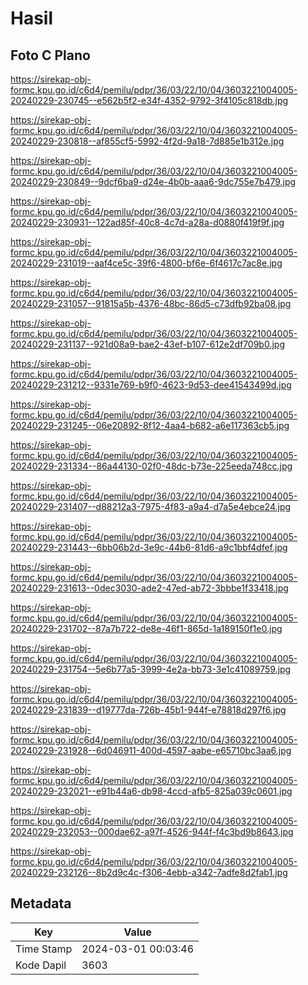 # Hasil

## Foto C Plano

https://sirekap-obj-formc.kpu.go.id/c6d4/pemilu/pdpr/36/03/22/10/04/3603221004005-20240229-230745--e562b5f2-e34f-4352-9792-3f4105c818db.jpg

https://sirekap-obj-formc.kpu.go.id/c6d4/pemilu/pdpr/36/03/22/10/04/3603221004005-20240229-230818--af855cf5-5992-4f2d-9a18-7d885e1b312e.jpg

https://sirekap-obj-formc.kpu.go.id/c6d4/pemilu/pdpr/36/03/22/10/04/3603221004005-20240229-230849--9dcf6ba9-d24e-4b0b-aaa6-9dc755e7b479.jpg

https://sirekap-obj-formc.kpu.go.id/c6d4/pemilu/pdpr/36/03/22/10/04/3603221004005-20240229-230931--122ad85f-40c8-4c7d-a28a-d0880f419f9f.jpg

https://sirekap-obj-formc.kpu.go.id/c6d4/pemilu/pdpr/36/03/22/10/04/3603221004005-20240229-231019--aaf4ce5c-39f6-4800-bf6e-6f4617c7ac8e.jpg

https://sirekap-obj-formc.kpu.go.id/c6d4/pemilu/pdpr/36/03/22/10/04/3603221004005-20240229-231057--91815a5b-4376-48bc-86d5-c73dfb92ba08.jpg

https://sirekap-obj-formc.kpu.go.id/c6d4/pemilu/pdpr/36/03/22/10/04/3603221004005-20240229-231137--921d08a9-bae2-43ef-b107-612e2df709b0.jpg

https://sirekap-obj-formc.kpu.go.id/c6d4/pemilu/pdpr/36/03/22/10/04/3603221004005-20240229-231212--9331e769-b9f0-4623-9d53-dee41543499d.jpg

https://sirekap-obj-formc.kpu.go.id/c6d4/pemilu/pdpr/36/03/22/10/04/3603221004005-20240229-231245--06e20892-8f12-4aa4-b682-a6e117363cb5.jpg

https://sirekap-obj-formc.kpu.go.id/c6d4/pemilu/pdpr/36/03/22/10/04/3603221004005-20240229-231334--86a44130-02f0-48dc-b73e-225eeda748cc.jpg

https://sirekap-obj-formc.kpu.go.id/c6d4/pemilu/pdpr/36/03/22/10/04/3603221004005-20240229-231407--d88212a3-7975-4f83-a9a4-d7a5e4ebce24.jpg

https://sirekap-obj-formc.kpu.go.id/c6d4/pemilu/pdpr/36/03/22/10/04/3603221004005-20240229-231443--6bb06b2d-3e9c-44b6-81d6-a9c1bbf4dfef.jpg

https://sirekap-obj-formc.kpu.go.id/c6d4/pemilu/pdpr/36/03/22/10/04/3603221004005-20240229-231613--0dec3030-ade2-47ed-ab72-3bbbe1f33418.jpg

https://sirekap-obj-formc.kpu.go.id/c6d4/pemilu/pdpr/36/03/22/10/04/3603221004005-20240229-231702--87a7b722-de8e-46f1-865d-1a189150f1e0.jpg

https://sirekap-obj-formc.kpu.go.id/c6d4/pemilu/pdpr/36/03/22/10/04/3603221004005-20240229-231754--5e6b77a5-3999-4e2a-bb73-3e1c41089759.jpg

https://sirekap-obj-formc.kpu.go.id/c6d4/pemilu/pdpr/36/03/22/10/04/3603221004005-20240229-231839--d19777da-726b-45b1-944f-e78818d297f6.jpg

https://sirekap-obj-formc.kpu.go.id/c6d4/pemilu/pdpr/36/03/22/10/04/3603221004005-20240229-231928--6d046911-400d-4597-aabe-e65710bc3aa6.jpg

https://sirekap-obj-formc.kpu.go.id/c6d4/pemilu/pdpr/36/03/22/10/04/3603221004005-20240229-232021--e91b44a6-db98-4ccd-afb5-825a039c0601.jpg

https://sirekap-obj-formc.kpu.go.id/c6d4/pemilu/pdpr/36/03/22/10/04/3603221004005-20240229-232053--000dae62-a97f-4526-944f-f4c3bd9b8643.jpg

https://sirekap-obj-formc.kpu.go.id/c6d4/pemilu/pdpr/36/03/22/10/04/3603221004005-20240229-232126--8b2d9c4c-f306-4ebb-a342-7adfe8d2fab1.jpg


## Metadata

| Key        | Value               |
| ---------- | ------------------- |
| Time Stamp | 2024-03-01 00:03:46 |
| Kode Dapil | 3603                |



